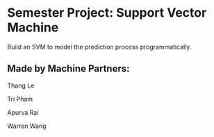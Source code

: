 # Semester Project: Support Vector Machine
Build an SVM to model the prediction process programmatically.


## Made by Machine Partners:

Thang Le

Tri Pham

Apurva Rai

Warren Wang
